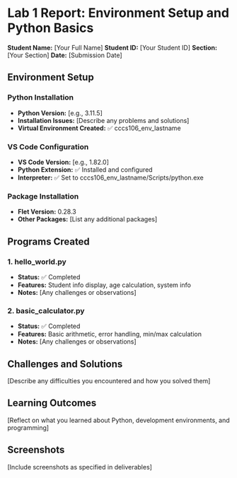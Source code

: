 # Lab 1 Report: Environment Setup and Python Basics

**Student Name:** [Your Full Name]
**Student ID:** [Your Student ID]
**Section:** [Your Section]
**Date:** [Submission Date]

## Environment Setup

### Python Installation
- **Python Version:** [e.g., 3.11.5]
- **Installation Issues:** [Describe any problems and solutions]
- **Virtual Environment Created:** ✅ cccs106_env_lastname

### VS Code Configuration
- **VS Code Version:** [e.g., 1.82.0]
- **Python Extension:** ✅ Installed and configured
- **Interpreter:** ✅ Set to cccs106_env_lastname/Scripts/python.exe

### Package Installation
- **Flet Version:** 0.28.3
- **Other Packages:** [List any additional packages]

## Programs Created

### 1. hello_world.py
- **Status:** ✅ Completed
- **Features:** Student info display, age calculation, system info
- **Notes:** [Any challenges or observations]

### 2. basic_calculator.py
- **Status:** ✅ Completed
- **Features:** Basic arithmetic, error handling, min/max calculation
- **Notes:** [Any challenges or observations]

## Challenges and Solutions

[Describe any difficulties you encountered and how you solved them]

## Learning Outcomes

[Reflect on what you learned about Python, development environments, and programming]

## Screenshots

[Include screenshots as specified in deliverables]